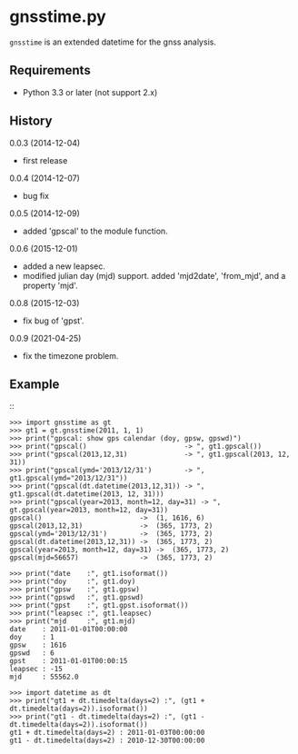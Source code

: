 # gnsstime.py
`gnsstime` is an extended datetime for the gnss analysis.

Requirements
------------
* Python 3.3 or later (not support 2.x)

History
-------
0.0.3 (2014-12-04)
* first release

0.0.4 (2014-12-07)
* bug fix

0.0.5 (2014-12-09)
* added 'gpscal' to the module function.

0.0.6 (2015-12-01)
* added a new leapsec.
* modified julian day (mjd) support.
  added 'mjd2date', 'from_mjd', and a property 'mjd'.

0.0.8 (2015-12-03)
* fix bug of 'gpst'.

0.0.9 (2021-04-25)
* fix the timezone problem.
  
Example
-------
::

    >>> import gnsstime as gt
    >>> gt1 = gt.gnsstime(2011, 1, 1)
    >>> print("gpscal: show gps calendar (doy, gpsw, gpswd)")
    >>> print("gpscal()                        -> ", gt1.gpscal())
    >>> print("gpscal(2013,12,31)              -> ", gt1.gpscal(2013, 12, 31))
    >>> print("gpscal(ymd='2013/12/31')        -> ", gt1.gpscal(ymd="2013/12/31"))
    >>> print("gpscal(dt.datetime(2013,12,31)) -> ", gt1.gpscal(dt.datetime(2013, 12, 31)))
    >>> print("gpscal(year=2013, month=12, day=31) -> ", gt.gpscal(year=2013, month=12, day=31))
    gpscal()                        ->  (1, 1616, 6)
    gpscal(2013,12,31)              ->  (365, 1773, 2)
    gpscal(ymd='2013/12/31')        ->  (365, 1773, 2)
    gpscal(dt.datetime(2013,12,31)) ->  (365, 1773, 2)
    gpscal(year=2013, month=12, day=31) ->  (365, 1773, 2)
    gpscal(mjd=56657)               ->  (365, 1773, 2)

    >>> print("date    :", gt1.isoformat())
    >>> print("doy     :", gt1.doy)
    >>> print("gpsw    :", gt1.gpsw)
    >>> print("gpswd   :", gt1.gpswd)
    >>> print("gpst    :", gt1.gpst.isoformat())
    >>> print("leapsec :", gt1.leapsec)
    >>> print("mjd     :", gt1.mjd)
    date    : 2011-01-01T00:00:00
    doy     : 1
    gpsw    : 1616
    gpswd   : 6
    gpst    : 2011-01-01T00:00:15
    leapsec : -15
    mjd     : 55562.0

    >>> import datetime as dt
    >>> print("gt1 + dt.timedelta(days=2) :", (gt1 + dt.timedelta(days=2)).isoformat())
    >>> print("gt1 - dt.timedelta(days=2) :", (gt1 - dt.timedelta(days=2)).isoformat())
    gt1 + dt.timedelta(days=2) : 2011-01-03T00:00:00
    gt1 - dt.timedelta(days=2) : 2010-12-30T00:00:00
